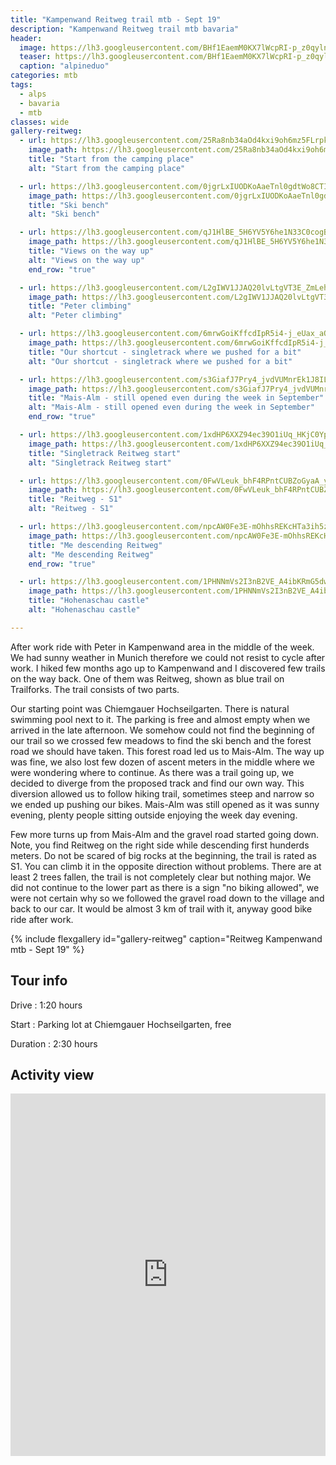 ```yaml
---
title: "Kampenwand Reitweg trail mtb - Sept 19"
description: "Kampenwand Reitweg trail mtb bavaria"
header:
  image: https://lh3.googleusercontent.com/BHf1EaemM0KX7lWcpRI-p_z0qylnGKVMQcBS2clAXLcxn1PRHYCwpRK3huYbc7HkbsO8pwPPwc3JCN0HKA-ePpf6ngveach8OgVBJ_aIkf45NLieJnbGmiyDKbBcHqqJ6wAqJbdV6NDLgcWJ0i31YzOgqkiLDHY2p3gqyxw5c0ZRMv_QiQNKQKd1EQ5NjHcosFqzvyw1PV4dq3Pl_PH7sgtaPeWg6I9GsM8-6PSCDjD-KLLIK4PMaj42dNOlpDaYyJMbLkS-bsKWpgwwmh9XhmTUjZDnZLBNZbcNPafcnAlElP7W7rzrvtPZM3SNBno-hZFVeA_5MKYnJKgMpSuEMkx3CMrmxIspkXQ3YYPMH8tQs4JbY6vl-z9ojw96peRH59dSEDxEUMnKYHGWZuBK-2zZNJUg5DdaR6TSeHFbkOiBnqPeIGjmBvaoNP6ZDbzz-ZKRZeoOd1TWcQyLE2ZtDyxU-ZC9QvoO1lIwsxuKzcWeEoH2QDAVIANC08JQGCpq_GgV-0KoT930Nk158OJd3cGiCXmiHzl-yEipK4mEdPCeRus34dXnNUJ8zPCdNgjXmcN7nfUW9ziIjS-hFL79JJ-vCjUOaxalr7BzD4l1U8lRQRSnWdif-M7U5JAFJLPNAY5xyjIuDL4kqZD2WqRpTggu9BYqXnI832BBwqRi3MVVBJ99LRog9n5wPL1baptBtGA1v8ZF8dM0cXqaZsCYpEVPERU8QpmkMX90bCxGcwdwAN7IlQ=w1508-h1540-no
  teaser: https://lh3.googleusercontent.com/BHf1EaemM0KX7lWcpRI-p_z0qylnGKVMQcBS2clAXLcxn1PRHYCwpRK3huYbc7HkbsO8pwPPwc3JCN0HKA-ePpf6ngveach8OgVBJ_aIkf45NLieJnbGmiyDKbBcHqqJ6wAqJbdV6NDLgcWJ0i31YzOgqkiLDHY2p3gqyxw5c0ZRMv_QiQNKQKd1EQ5NjHcosFqzvyw1PV4dq3Pl_PH7sgtaPeWg6I9GsM8-6PSCDjD-KLLIK4PMaj42dNOlpDaYyJMbLkS-bsKWpgwwmh9XhmTUjZDnZLBNZbcNPafcnAlElP7W7rzrvtPZM3SNBno-hZFVeA_5MKYnJKgMpSuEMkx3CMrmxIspkXQ3YYPMH8tQs4JbY6vl-z9ojw96peRH59dSEDxEUMnKYHGWZuBK-2zZNJUg5DdaR6TSeHFbkOiBnqPeIGjmBvaoNP6ZDbzz-ZKRZeoOd1TWcQyLE2ZtDyxU-ZC9QvoO1lIwsxuKzcWeEoH2QDAVIANC08JQGCpq_GgV-0KoT930Nk158OJd3cGiCXmiHzl-yEipK4mEdPCeRus34dXnNUJ8zPCdNgjXmcN7nfUW9ziIjS-hFL79JJ-vCjUOaxalr7BzD4l1U8lRQRSnWdif-M7U5JAFJLPNAY5xyjIuDL4kqZD2WqRpTggu9BYqXnI832BBwqRi3MVVBJ99LRog9n5wPL1baptBtGA1v8ZF8dM0cXqaZsCYpEVPERU8QpmkMX90bCxGcwdwAN7IlQ=w300-h600-no
  caption: "alpineduo"
categories: mtb
tags:
  - alps
  - bavaria
  - mtb
classes: wide
gallery-reitweg:
  - url: https://lh3.googleusercontent.com/25Ra8nb34aOd4kxi9oh6mz5FLrpkYNtuHZiLK0GbAhTwzbuBmXd9fGl0VIHAd8xV5hhx_4zKmyf21Kzx_1b8PwK0X4FHu1MO0MoTfBoQ9mGcT-jeTg9Yol7VvtR06UhV9GL7us6a_fOMHCOO8r1CWTh8secle-uZsNhK6g2rK9H4v8cilgtR8kJJLn-9K_jcyW0auQpRSexkHrjMhYQYNHrtr0AFH0EmUXX0SG7-OLXztmzXMuTV5KPSVNHpbAbYiELYNcTyW9CDfwIZSt_oonzAxxpOCFhzQYbxJJ5nu98UbPSlZMMg552XcN7gYe28wSzOOrmW1NLqtoC_d0EdA9ERLyb_Skuajd7z0an-DHx-L2RV49cFwHlAh9JTtdw2XWq_Jy-RENe_qFV3Y00SBjjRzsOI9iHBROwq0vQAysfCAbyPvNXDV6bLe_SjRPnZwjvN8wpuAF4JuAt-HTPHfNBpsRAfOXTR5bz_ajHQ4ebVVcI18LIgirrOuhjD9dwMBmAr91CYqLkJ-OjvoftsaqVPvIZmHFyDfjCkzyuzf0EkDVR2kbj9G2OfeNh3z5L2DTq_CFnDdXZxNGdBmMttY2-R4Hl2abjOdHrzhb1HWhyobAlr5R_dW_2ZK0tGdQaKF4vl4I1Toq8jyZvJZ2c4IvRvN8KI_-o5KppW4SVHzMCDyRFzsiJ_ha9TPnAQcplDv_7dtPQ2InZ6LrcT3bAwC1T_Jc_Mcn6Wr-zKS99H01X3VF14ig=w2054-h1542-no
    image_path: https://lh3.googleusercontent.com/25Ra8nb34aOd4kxi9oh6mz5FLrpkYNtuHZiLK0GbAhTwzbuBmXd9fGl0VIHAd8xV5hhx_4zKmyf21Kzx_1b8PwK0X4FHu1MO0MoTfBoQ9mGcT-jeTg9Yol7VvtR06UhV9GL7us6a_fOMHCOO8r1CWTh8secle-uZsNhK6g2rK9H4v8cilgtR8kJJLn-9K_jcyW0auQpRSexkHrjMhYQYNHrtr0AFH0EmUXX0SG7-OLXztmzXMuTV5KPSVNHpbAbYiELYNcTyW9CDfwIZSt_oonzAxxpOCFhzQYbxJJ5nu98UbPSlZMMg552XcN7gYe28wSzOOrmW1NLqtoC_d0EdA9ERLyb_Skuajd7z0an-DHx-L2RV49cFwHlAh9JTtdw2XWq_Jy-RENe_qFV3Y00SBjjRzsOI9iHBROwq0vQAysfCAbyPvNXDV6bLe_SjRPnZwjvN8wpuAF4JuAt-HTPHfNBpsRAfOXTR5bz_ajHQ4ebVVcI18LIgirrOuhjD9dwMBmAr91CYqLkJ-OjvoftsaqVPvIZmHFyDfjCkzyuzf0EkDVR2kbj9G2OfeNh3z5L2DTq_CFnDdXZxNGdBmMttY2-R4Hl2abjOdHrzhb1HWhyobAlr5R_dW_2ZK0tGdQaKF4vl4I1Toq8jyZvJZ2c4IvRvN8KI_-o5KppW4SVHzMCDyRFzsiJ_ha9TPnAQcplDv_7dtPQ2InZ6LrcT3bAwC1T_Jc_Mcn6Wr-zKS99H01X3VF14ig=w400-h300-no
    title: "Start from the camping place"
    alt: "Start from the camping place"

  - url: https://lh3.googleusercontent.com/0jgrLxIUODKoAaeTnl0gdtWo8CTIeGXXaTVqWTI3jWpXPhCh3zcwNUrUCY5HpPw_3l7YXTy0ygf3moZbdHAya9ys4z_Pl90ub3LdgCekkvgbEZycOJx-KaPF7s9hcz7NDD3VuL3re9AemI0kltRitU0j2lv_s4yY7cwZZn_oWnufdmz2yMxVqT7HjyC3RYd9i_JR2DnwHdZqvMiejrZ8A4ogShgC7IN2tCB-7HSxvOZcirpRn-lhaXouPgGkzLJizKGX4Qt8KZ6cFpRo36NKNLAFAFaeDwR9PSpnRo0UnLv0PI9BNLa_G-QU7Iiyj6cGOZNZ8c2lLBiseP5hr8NE-YifS-b_6_cSqnOpuxUhJgf1T24XL6qGOehvO_UU49reRsaLR6K-y1qIevHmyJDogASgn93t6U5jeUzPOvf6zEzFafdE_0NwzljJ1cth_SUuXuls0alZBYQxwQm2IvqSYfSJrjYfVEv5QC5mKGS_i_DvhjGvlP3g6XXZPXGMKK4F9RCqfyTcPg22IfVuuh7ueUSmH5DDHqlamQ307OvUObf1v366iO3MCP3e4hNAsNJ6fa0qNwIlr1HnSiJyHSErAq_XQ9ZgZgqX32-4t2w4jIYWHYA81d1nmOo_YOUpuJRXMqDusjOcLe1YE1etIcUgLAvNLsN3OqxFjuZKHD1Pg5j9JZqn4pDWX9hfqoU4iUd5lnQIrvT7pnlONydaGr5rzC8FYugB4ACFzwlc3sedzFyAGauuqA=w2054-h1542-no
    image_path: https://lh3.googleusercontent.com/0jgrLxIUODKoAaeTnl0gdtWo8CTIeGXXaTVqWTI3jWpXPhCh3zcwNUrUCY5HpPw_3l7YXTy0ygf3moZbdHAya9ys4z_Pl90ub3LdgCekkvgbEZycOJx-KaPF7s9hcz7NDD3VuL3re9AemI0kltRitU0j2lv_s4yY7cwZZn_oWnufdmz2yMxVqT7HjyC3RYd9i_JR2DnwHdZqvMiejrZ8A4ogShgC7IN2tCB-7HSxvOZcirpRn-lhaXouPgGkzLJizKGX4Qt8KZ6cFpRo36NKNLAFAFaeDwR9PSpnRo0UnLv0PI9BNLa_G-QU7Iiyj6cGOZNZ8c2lLBiseP5hr8NE-YifS-b_6_cSqnOpuxUhJgf1T24XL6qGOehvO_UU49reRsaLR6K-y1qIevHmyJDogASgn93t6U5jeUzPOvf6zEzFafdE_0NwzljJ1cth_SUuXuls0alZBYQxwQm2IvqSYfSJrjYfVEv5QC5mKGS_i_DvhjGvlP3g6XXZPXGMKK4F9RCqfyTcPg22IfVuuh7ueUSmH5DDHqlamQ307OvUObf1v366iO3MCP3e4hNAsNJ6fa0qNwIlr1HnSiJyHSErAq_XQ9ZgZgqX32-4t2w4jIYWHYA81d1nmOo_YOUpuJRXMqDusjOcLe1YE1etIcUgLAvNLsN3OqxFjuZKHD1Pg5j9JZqn4pDWX9hfqoU4iUd5lnQIrvT7pnlONydaGr5rzC8FYugB4ACFzwlc3sedzFyAGauuqA=w400-h300-no
    title: "Ski bench"
    alt: "Ski bench"

  - url: https://lh3.googleusercontent.com/qJ1HlBE_5H6YV5Y6he1N33C0cogBBPjkjFbYSS6XgsLkmAjpTntbtAkl-Vq0b-5Ixng6c_zY87rK2C4SX2JQUK2cP7tvONrvMjT3R94vKtFBLTWMZi7rB03CA4_k68wrHO7490KXElp9Tgpe41OpVxCuiuCYnBb7uk42j3gy9SXvhRq62KqswNONWa__SJiwysM8kTtZ033zeOpIBAk1Ff_ToY_1GQErZyMSyOkJf40Jl3ZvLnxr44O5Nd_IiJzJ2rBZHzmeCNGKZG1-uoUt8dZUPzdlKmrwg6b4LQEk-FCxqyfqGI46eoSO_BkNaSfb49snT2EBBlusDeOvigGMbL6DwsvNixLaR8ZqCTQK5-cXN9nxZ34r_G7wbZDtLEt67OAezB6YnGT56kUw-a4YmkeMGe4kpGgRxVfapefrjn4Y7qirCtOe80mKLE2KrkZZEO9d3CCbqJWdSJI4DME0liDYDZmpRC6wu6g5Kgb_PojylamhtpbqW1QwOLF6jfWq-R4Bu2X7Bj_L-nYhbRot4v8CI9WKRabLflOn2j8ogQ7EjuoAUMD4vc8KMmq-rBJKrdvtjeFTrvNIT4r1jo1ycb5dye-xhVwOk2eMHFEmLdRAs_4Yc1brbiqsPLxqKkQkIgTR2UAM7hOQOfFabMmOBZc7DXypyUW1oxrhAzNaQJdprzJ9f7WWZEmPB8ryj_TC7e_1r3fcMr7DrHUl4JbIbu9mMS6wpOOTHHYKryOPB-YCrEjuyw=w2054-h1542-no
    image_path: https://lh3.googleusercontent.com/qJ1HlBE_5H6YV5Y6he1N33C0cogBBPjkjFbYSS6XgsLkmAjpTntbtAkl-Vq0b-5Ixng6c_zY87rK2C4SX2JQUK2cP7tvONrvMjT3R94vKtFBLTWMZi7rB03CA4_k68wrHO7490KXElp9Tgpe41OpVxCuiuCYnBb7uk42j3gy9SXvhRq62KqswNONWa__SJiwysM8kTtZ033zeOpIBAk1Ff_ToY_1GQErZyMSyOkJf40Jl3ZvLnxr44O5Nd_IiJzJ2rBZHzmeCNGKZG1-uoUt8dZUPzdlKmrwg6b4LQEk-FCxqyfqGI46eoSO_BkNaSfb49snT2EBBlusDeOvigGMbL6DwsvNixLaR8ZqCTQK5-cXN9nxZ34r_G7wbZDtLEt67OAezB6YnGT56kUw-a4YmkeMGe4kpGgRxVfapefrjn4Y7qirCtOe80mKLE2KrkZZEO9d3CCbqJWdSJI4DME0liDYDZmpRC6wu6g5Kgb_PojylamhtpbqW1QwOLF6jfWq-R4Bu2X7Bj_L-nYhbRot4v8CI9WKRabLflOn2j8ogQ7EjuoAUMD4vc8KMmq-rBJKrdvtjeFTrvNIT4r1jo1ycb5dye-xhVwOk2eMHFEmLdRAs_4Yc1brbiqsPLxqKkQkIgTR2UAM7hOQOfFabMmOBZc7DXypyUW1oxrhAzNaQJdprzJ9f7WWZEmPB8ryj_TC7e_1r3fcMr7DrHUl4JbIbu9mMS6wpOOTHHYKryOPB-YCrEjuyw=w400-h300-no
    title: "Views on the way up"
    alt: "Views on the way up"
    end_row: "true"

  - url: https://lh3.googleusercontent.com/L2gIWV1JJAQ20lvLtgVT3E_ZmLehEeIwp0fzAZMuE9mhSEKoQbVCpOyVVMGSf2DDHwOdR9uJRWn-y41qdcXQv3fqiYlQqlsFYL1tW8onLimS0sgNBNTMchNNIHH6JpPHkiqU1kcY-jvO2BFzmtlWNpJOs7caNHNVQjoPVfNa4z37qtbeNQyfkVE-9EwOzAsiahNmv3wNW21uqeGKcwCjHxg3WxFCbtRrLWxFVv8f_T4rHdCpNjyA-U9HmAnfreRtdMbnT63MVvn1pPqdpjze0KL72LYs_X1K4GKsnWT-gjcmTbKlfO1t_oV6DUCJw6S2a3mgwyZ-LM72PlRzVrhtfIGiHTb95Yb24dqhJsSJhMAe6k58qJj77MO1G6ypuE4-Fyk59hZII9wYju70TtzADrUOnOPyZgs_KGhLQeSCdy8UMU7br65vpTvnBNXF1R_wlOlKyS6536ffDW72VS16wa3WyDQxbh-jAMc4AztXfJgOe95N4xSsEgEa-PAldgXOLxzuCT9lcAN5OjiMUWeT5ilsi6dZwtaLwMLsk94LjCjHf_PyHvMAibRXo-fclo-YumPiA8C7f8Legw-_oGp5GS8Q0HbLP-seWab1DZpaaTkOsa3bEXQbqNmyipUD8zVnIu4Bik2qPUgICHvSq5y03swh_lkVzZNcELnQ05rphEQIhoVeKYx6HVkZEbz6syxHcszRwaO-R4M6jkAwU0hGdpOi8PfOqp6OGQH9WPb-J4SttldTEQ=w1156-h1540-no
    image_path: https://lh3.googleusercontent.com/L2gIWV1JJAQ20lvLtgVT3E_ZmLehEeIwp0fzAZMuE9mhSEKoQbVCpOyVVMGSf2DDHwOdR9uJRWn-y41qdcXQv3fqiYlQqlsFYL1tW8onLimS0sgNBNTMchNNIHH6JpPHkiqU1kcY-jvO2BFzmtlWNpJOs7caNHNVQjoPVfNa4z37qtbeNQyfkVE-9EwOzAsiahNmv3wNW21uqeGKcwCjHxg3WxFCbtRrLWxFVv8f_T4rHdCpNjyA-U9HmAnfreRtdMbnT63MVvn1pPqdpjze0KL72LYs_X1K4GKsnWT-gjcmTbKlfO1t_oV6DUCJw6S2a3mgwyZ-LM72PlRzVrhtfIGiHTb95Yb24dqhJsSJhMAe6k58qJj77MO1G6ypuE4-Fyk59hZII9wYju70TtzADrUOnOPyZgs_KGhLQeSCdy8UMU7br65vpTvnBNXF1R_wlOlKyS6536ffDW72VS16wa3WyDQxbh-jAMc4AztXfJgOe95N4xSsEgEa-PAldgXOLxzuCT9lcAN5OjiMUWeT5ilsi6dZwtaLwMLsk94LjCjHf_PyHvMAibRXo-fclo-YumPiA8C7f8Legw-_oGp5GS8Q0HbLP-seWab1DZpaaTkOsa3bEXQbqNmyipUD8zVnIu4Bik2qPUgICHvSq5y03swh_lkVzZNcELnQ05rphEQIhoVeKYx6HVkZEbz6syxHcszRwaO-R4M6jkAwU0hGdpOi8PfOqp6OGQH9WPb-J4SttldTEQ=w300-h400-no
    title: "Peter climbing"
    alt: "Peter climbing"

  - url: https://lh3.googleusercontent.com/6mrwGoiKffcdIpR5i4-j_eUax_aQ_FLY1fTupI19ebvTGzvlkdivJIASsbbegXBsshjhFS4Je1s7kWnC-wwOKqc8UINI4AvlsilJrYCeohBjZDY3wK47oCs2y2uvYWItDAffawyG5SSMjQR0LdykkN9zKVJB9yL8GOS2lQBQoCPc83MLcRq8U-uM4rcqZTLIgJ8h784NyzK90ycSs4_5EQze1WxAW0iYnNfybiaNMKrKgJ-2JHXhHjR1JNhfG8DcIaKLZqrMwhkePPjdhjS0u65VaidiZ3NpgI8a_1fUkxzQe8RU-wVyRjR5mIdLu3VDJPaHqzuaJ_PXr22kplkmSzwGeyrnlnByI78sB5C9G5oBVBT1CjuM3gOmm2o8Cae3Hm5FV7QDMObBokmdUoBDK3-S7vLU-ECdZmEEGuGFgpVz280vQB0JlnmWVwVEfXRgl7D1z4vp7Wg1ahJj15r3HmpnSvGGjNugH-_LSCXm5qtuqr972JkslNsYGFOgx_5IhNrGuR2PqouOrZIORtXRaTO0gjS3ApZFUo9RnXvOPhEZnQm1loATBf5T6TV7aWy3_kcahz3YeYvkd5BO46p20K7GYDZ24iN6Hx97dNbk7epKzKglTe6Ea-Ap5O0Zio1pvGC2GQElKQvMSUHOG2O0rNMRVImrTgHOkK2W8HDKewQiw67N7p9zjjHoOp24lZ-PmZOrDDCnkdYdCx1zEBo4hVkoZ5pwfkmQM_AgQtIYbq8D2wDgjw=w1156-h1540-no
    image_path: https://lh3.googleusercontent.com/6mrwGoiKffcdIpR5i4-j_eUax_aQ_FLY1fTupI19ebvTGzvlkdivJIASsbbegXBsshjhFS4Je1s7kWnC-wwOKqc8UINI4AvlsilJrYCeohBjZDY3wK47oCs2y2uvYWItDAffawyG5SSMjQR0LdykkN9zKVJB9yL8GOS2lQBQoCPc83MLcRq8U-uM4rcqZTLIgJ8h784NyzK90ycSs4_5EQze1WxAW0iYnNfybiaNMKrKgJ-2JHXhHjR1JNhfG8DcIaKLZqrMwhkePPjdhjS0u65VaidiZ3NpgI8a_1fUkxzQe8RU-wVyRjR5mIdLu3VDJPaHqzuaJ_PXr22kplkmSzwGeyrnlnByI78sB5C9G5oBVBT1CjuM3gOmm2o8Cae3Hm5FV7QDMObBokmdUoBDK3-S7vLU-ECdZmEEGuGFgpVz280vQB0JlnmWVwVEfXRgl7D1z4vp7Wg1ahJj15r3HmpnSvGGjNugH-_LSCXm5qtuqr972JkslNsYGFOgx_5IhNrGuR2PqouOrZIORtXRaTO0gjS3ApZFUo9RnXvOPhEZnQm1loATBf5T6TV7aWy3_kcahz3YeYvkd5BO46p20K7GYDZ24iN6Hx97dNbk7epKzKglTe6Ea-Ap5O0Zio1pvGC2GQElKQvMSUHOG2O0rNMRVImrTgHOkK2W8HDKewQiw67N7p9zjjHoOp24lZ-PmZOrDDCnkdYdCx1zEBo4hVkoZ5pwfkmQM_AgQtIYbq8D2wDgjw=w300-h400-no
    title: "Our shortcut - singletrack where we pushed for a bit"
    alt: "Our shortcut - singletrack where we pushed for a bit"

  - url: https://lh3.googleusercontent.com/s3GiafJ7Pry4_jvdVUMnrEk1J8ILEgL3y64nVv5SSGr3Qc2pLQswqTkXQb_g_Ns3RY3qBvJJbpX8ZqxeSIao18pzoq2fPntIQaqJY3gRH-Y7osFRcKfDBG3rb019L8_3uoAn_8WRbUmT467QKn1ccSRPaIEpAWHiz8c7r65VbshfmYnisMl4CG59K4iE2_9Q61Xq5Qbhf8_2DiqHLRzvWVvui9d25a_64t37tufL8HAEZzc3ijnvai1Oh-gdtE8kU-Q6AWtjNuHkXpNh6lUScSnAIZGk17zLU0NenBdvJRK0HAtbpeIZ6-_l0XrhCGQBRnHkDD_jOXp1itjiULA7s3gh53ewGJHuSkiql3_oG2kgXx8teRserZb4ZTOzc7L1K3wZklJFij9_U2QLH0BeSuDAJZ83_z8UZLG4BluVlWLnEja7q2-9sWtTK8FPskRYt5SRl-xdC2H3QTLxNCXdFM6-Pncorv4pyxDLfct4gzcgS15zs1ErdA51K1v1-AlHzMuqCoTpLXmNYXXqBskycA4cSvspkdekF6FxMYT5K3N2G9CmRBlSPi36disIvD7xJPYf_Nl6z_b4y2VaJ7DZRYMomX9E7gmwLD94zCk3Cs0Q1BBo5_S_WgQyLgLfXnGLNFPou41jjAnBcYvwmcD568tgmUrVtBDbLlTy0OfVmsYUJ6PlZ081PEa4XOyXk7WnAX3O0v4NdvRRKSYKb4A_1qct5J1janXC7ep_rI0s0_YnNIpNng=w2054-h1542-no
    image_path: https://lh3.googleusercontent.com/s3GiafJ7Pry4_jvdVUMnrEk1J8ILEgL3y64nVv5SSGr3Qc2pLQswqTkXQb_g_Ns3RY3qBvJJbpX8ZqxeSIao18pzoq2fPntIQaqJY3gRH-Y7osFRcKfDBG3rb019L8_3uoAn_8WRbUmT467QKn1ccSRPaIEpAWHiz8c7r65VbshfmYnisMl4CG59K4iE2_9Q61Xq5Qbhf8_2DiqHLRzvWVvui9d25a_64t37tufL8HAEZzc3ijnvai1Oh-gdtE8kU-Q6AWtjNuHkXpNh6lUScSnAIZGk17zLU0NenBdvJRK0HAtbpeIZ6-_l0XrhCGQBRnHkDD_jOXp1itjiULA7s3gh53ewGJHuSkiql3_oG2kgXx8teRserZb4ZTOzc7L1K3wZklJFij9_U2QLH0BeSuDAJZ83_z8UZLG4BluVlWLnEja7q2-9sWtTK8FPskRYt5SRl-xdC2H3QTLxNCXdFM6-Pncorv4pyxDLfct4gzcgS15zs1ErdA51K1v1-AlHzMuqCoTpLXmNYXXqBskycA4cSvspkdekF6FxMYT5K3N2G9CmRBlSPi36disIvD7xJPYf_Nl6z_b4y2VaJ7DZRYMomX9E7gmwLD94zCk3Cs0Q1BBo5_S_WgQyLgLfXnGLNFPou41jjAnBcYvwmcD568tgmUrVtBDbLlTy0OfVmsYUJ6PlZ081PEa4XOyXk7WnAX3O0v4NdvRRKSYKb4A_1qct5J1janXC7ep_rI0s0_YnNIpNng=w400-h300-no
    title: "Mais-Alm - still opened even during the week in September"
    alt: "Mais-Alm - still opened even during the week in September"
    end_row: "true"

  - url: https://lh3.googleusercontent.com/1xdHP6XXZ94ec39O1iUq_HKjC0YpdDwDzo7D_QNSYrE1KG-hF5cRlly_5aqC89dY8xD-9W_dgXyjExMa9_6bxif86rYvQVOI2NABEYB0i3xT0h-k7BRIMYOcv23Z0-W4d1VZrvXM59x8PdIynP4JnRX0urZtK0wHXGX8kfec-14UQlbOnRPqXK4X7vgda8a200MuL4j3oWZWVKJOD_xJRrI-Qo83A3cafhQmN90zd-Gz415oJnMEAz86L1K-KE8luYlr9QTLV6z10D13SEKmdFlECSmFdg2p2fhsnuiP63AspI381ozXEZB5ZDn76zE6ERbXVP1X878isKMKajBDQYsR9NVLOx803b45fPDps3qOPPfXiqOSzVeXQUz5GkGQJWC9fimXaqwd-yGza6T1-qAVVTKYV6Wgudh6WgpTWgr8RCeTAB3GpYLdW_SrREotJfN0uWnV1Asrp0lDcQkqiRMxskQMwtJ4V_ZdEqn5OGFISKtA1v5kwZYnyJg4SaXSxaLzsqWB_7YsJIt7vD7f66H4Nlx_dVpXPWK0FMxlAvfwvN6vzyMlU1Ju9gbsT-5S1VKiMn-EtJXefmXbD9iVrpW-6LHPk0rcwUShmQqNwEXu07KP9EuGBITe31ecQCwifb0QzFZI6NpYijMUO4HalQNO5vcSvLWm56IC09mpJA2BpYGGLU4BrPzHsR3h_SHIj0901XR_MKeuq5VtnUFULv88UhtG9G_kyFrw8TDxBOfNtAuFNw=w1156-h1540-no
    image_path: https://lh3.googleusercontent.com/1xdHP6XXZ94ec39O1iUq_HKjC0YpdDwDzo7D_QNSYrE1KG-hF5cRlly_5aqC89dY8xD-9W_dgXyjExMa9_6bxif86rYvQVOI2NABEYB0i3xT0h-k7BRIMYOcv23Z0-W4d1VZrvXM59x8PdIynP4JnRX0urZtK0wHXGX8kfec-14UQlbOnRPqXK4X7vgda8a200MuL4j3oWZWVKJOD_xJRrI-Qo83A3cafhQmN90zd-Gz415oJnMEAz86L1K-KE8luYlr9QTLV6z10D13SEKmdFlECSmFdg2p2fhsnuiP63AspI381ozXEZB5ZDn76zE6ERbXVP1X878isKMKajBDQYsR9NVLOx803b45fPDps3qOPPfXiqOSzVeXQUz5GkGQJWC9fimXaqwd-yGza6T1-qAVVTKYV6Wgudh6WgpTWgr8RCeTAB3GpYLdW_SrREotJfN0uWnV1Asrp0lDcQkqiRMxskQMwtJ4V_ZdEqn5OGFISKtA1v5kwZYnyJg4SaXSxaLzsqWB_7YsJIt7vD7f66H4Nlx_dVpXPWK0FMxlAvfwvN6vzyMlU1Ju9gbsT-5S1VKiMn-EtJXefmXbD9iVrpW-6LHPk0rcwUShmQqNwEXu07KP9EuGBITe31ecQCwifb0QzFZI6NpYijMUO4HalQNO5vcSvLWm56IC09mpJA2BpYGGLU4BrPzHsR3h_SHIj0901XR_MKeuq5VtnUFULv88UhtG9G_kyFrw8TDxBOfNtAuFNw=w300-h400-no
    title: "Singletrack Reitweg start"
    alt: "Singletrack Reitweg start"

  - url: https://lh3.googleusercontent.com/0FwVLeuk_bhF4RPntCUBZoGyaA_yv-GnGJvTAt6VT4WDps6vMin5pup4wzY4EXENKUZDqTzUljtY94l8ft25otz7PVN8nqUEXTH7z4FXtlgGLbSKrPnkn1rYX8QIIK54RKaYnFs1uuTcwhImPMh_-ULoC3cz4dyhrQhSY3eowJoFbyuwKh26PI8e9EYw9LWpthVPCFe-8_uK9qV8tkt0r7wOqEVuB82o4Zam8T0KomhfI-hHErUR1yCztTamke5kmk6QJBTZyl0NG9z_xc7be5L2dXfrgdEMffEzL5CT6TwUO4YP3MrFEDnIKW49kF6aeNXMXPr7A6rQwjjCZ9DY_e5RzOz9zZJaaRptaHmaqJYoKMkZDVGQryLgh0keAya8ojb1hhadBMNczVfiBCUc3qhuWq2VraPseLAOl9oUj2rPCt8DhaBLWUZJ3YrwVvzdPND1SSKl9N7XV2FtCNzic3qo4HmwdoBcqQIZGQ2Iq5tHxVKOevyuJ0n71Y01yxvMEdlX2Dq3DWQ0E9YTVQFP-U1g_eZs7Pn83XSl14a0a11TfgG0s-9992D_g1NmsFJQS1EvTmF6meZmO_ZYO2ZRVkolPEBIVfSFJarNiT1OixmzFLMWm3x0oDE4hDMVSKB0uPpkVeEzt8iNjy1h5ktFh_SoQwbD8s-5HfK8eS85SQRPo8hydFnDPdaVwI7PgpXw6gIyYUo10KJpGeZWTxmGhiqg2nBNOwu2mvshru4MbIVmnnwbwg=w1156-h1540-no
    image_path: https://lh3.googleusercontent.com/0FwVLeuk_bhF4RPntCUBZoGyaA_yv-GnGJvTAt6VT4WDps6vMin5pup4wzY4EXENKUZDqTzUljtY94l8ft25otz7PVN8nqUEXTH7z4FXtlgGLbSKrPnkn1rYX8QIIK54RKaYnFs1uuTcwhImPMh_-ULoC3cz4dyhrQhSY3eowJoFbyuwKh26PI8e9EYw9LWpthVPCFe-8_uK9qV8tkt0r7wOqEVuB82o4Zam8T0KomhfI-hHErUR1yCztTamke5kmk6QJBTZyl0NG9z_xc7be5L2dXfrgdEMffEzL5CT6TwUO4YP3MrFEDnIKW49kF6aeNXMXPr7A6rQwjjCZ9DY_e5RzOz9zZJaaRptaHmaqJYoKMkZDVGQryLgh0keAya8ojb1hhadBMNczVfiBCUc3qhuWq2VraPseLAOl9oUj2rPCt8DhaBLWUZJ3YrwVvzdPND1SSKl9N7XV2FtCNzic3qo4HmwdoBcqQIZGQ2Iq5tHxVKOevyuJ0n71Y01yxvMEdlX2Dq3DWQ0E9YTVQFP-U1g_eZs7Pn83XSl14a0a11TfgG0s-9992D_g1NmsFJQS1EvTmF6meZmO_ZYO2ZRVkolPEBIVfSFJarNiT1OixmzFLMWm3x0oDE4hDMVSKB0uPpkVeEzt8iNjy1h5ktFh_SoQwbD8s-5HfK8eS85SQRPo8hydFnDPdaVwI7PgpXw6gIyYUo10KJpGeZWTxmGhiqg2nBNOwu2mvshru4MbIVmnnwbwg=w300-h400-no
    title: "Reitweg - S1"
    alt: "Reitweg - S1"

  - url: https://lh3.googleusercontent.com/npcAW0Fe3E-mOhhsREKcHTa3ih5zYmW1BQ__biJDb-BW1iJ-JnBQ1Ed4iMyEk-Ja8vRrTghu8U16RT5AcnDXmZUU6MuLaV7hYBBNkPOyg-G-M_xtesp8KDkcboVuE9EfepQKSdSdIJ6zd5YVSMiqZbqSAkPUiqSfdMWdkty_-YupmfMCedKfo2wTD1VsWjG9f2vYXZ_P4g4zLFa0XJ5Rgg2OvZRBjh6hfjDK0cllXYfqweNmr5OXekUcjmxzdRWqQDzsf-_-akGCn9WXuZAmCNudi9EvQk-sBX48wlwnqOInK66U5CLwzNnOViYq8f-TGJhvBcisrbDPPlzxZsFB1afppPzG1J4wGb86oniXJcyxENgS1v4vIMiq4esTCyYi2vAzGihJf29AmDef6EdvjQo9A6vQ9K_0g0o3O3XixXcYpbjDE2AJN-n3hNtWhMwA-DZhBr5dgtLD1SU8po4qF7tqHs7dlm7B72xkJzjJp5BEGf3mhYsUtaTkqDxg-UnQVDkq5KAvbVVq-0cO7iJB2-11PN1ePxanRhs-VIVUAst8QzO6QSzb61PedlruUGTS3skt6Dh5qbUqKzgqdZNiapVZ1ElrMTdaqPPfTIrdDxQ8C49JEE5dq9AIbuOhjYXyxGwD94YAKgKfV3zZ54d1pEZOTMYApD3vSk1238d3x8f5wafkU8w5i3mpodAFDpfgwFgNx-F_MbarsVRsbz8ZyCcsNuOWMmWF54DpGtndLgswl984-g=w1156-h1540-no
    image_path: https://lh3.googleusercontent.com/npcAW0Fe3E-mOhhsREKcHTa3ih5zYmW1BQ__biJDb-BW1iJ-JnBQ1Ed4iMyEk-Ja8vRrTghu8U16RT5AcnDXmZUU6MuLaV7hYBBNkPOyg-G-M_xtesp8KDkcboVuE9EfepQKSdSdIJ6zd5YVSMiqZbqSAkPUiqSfdMWdkty_-YupmfMCedKfo2wTD1VsWjG9f2vYXZ_P4g4zLFa0XJ5Rgg2OvZRBjh6hfjDK0cllXYfqweNmr5OXekUcjmxzdRWqQDzsf-_-akGCn9WXuZAmCNudi9EvQk-sBX48wlwnqOInK66U5CLwzNnOViYq8f-TGJhvBcisrbDPPlzxZsFB1afppPzG1J4wGb86oniXJcyxENgS1v4vIMiq4esTCyYi2vAzGihJf29AmDef6EdvjQo9A6vQ9K_0g0o3O3XixXcYpbjDE2AJN-n3hNtWhMwA-DZhBr5dgtLD1SU8po4qF7tqHs7dlm7B72xkJzjJp5BEGf3mhYsUtaTkqDxg-UnQVDkq5KAvbVVq-0cO7iJB2-11PN1ePxanRhs-VIVUAst8QzO6QSzb61PedlruUGTS3skt6Dh5qbUqKzgqdZNiapVZ1ElrMTdaqPPfTIrdDxQ8C49JEE5dq9AIbuOhjYXyxGwD94YAKgKfV3zZ54d1pEZOTMYApD3vSk1238d3x8f5wafkU8w5i3mpodAFDpfgwFgNx-F_MbarsVRsbz8ZyCcsNuOWMmWF54DpGtndLgswl984-g=w300-h400-no
    title: "Me descending Reitweg"
    alt: "Me descending Reitweg"
    end_row: "true"

  - url: https://lh3.googleusercontent.com/1PHNNmVs2I3nB2VE_A4ibKRmG5dw1P-Z1hOKnodOvEx2uCojCwS6DdzR4td9ReJw4PnAjKzP1atnUhmOY_SOQZaiG-KS-aBhBVS4DBlLLKlLBkI4TLnOFDaFROYVuPHaCDGSYuj8Wipi5a26nDOTJ52PDrT3melK4b0GK3aE_4zYobXFfRp8pu6mTfIyTQVH3vqeopgOXm2F1pzDXdSBsxrOG0zx-hfbA1lg3UURw8GEzXK2AACs-416vHZ8KcU9GCCuv5-aBTA0aTUpjSihsbSOmDdST8iTddhjlq5rETXKAiVKuigmjtHZHdKDRuJx3zteXHZ3rjxr1dpi7FrgQgvjOHO3XexgavVWc6LdXyF5pbhqyZBDeL1dCjW-MeXzwN5uWxXlGET7NKdRU9unuCXr-VsIuk6bTyfpLlB6rmAatSB76Jy-Q2NuZrKPChfNBKwJ3JyGX4audEQIBXkTC1iznYSWdOI2eF3z-iR8k8JcSf_LRp3pPv26o7bf1IBQ6oMNYXeeoePUue6t6uQdd17aZzh_Fzn95j0JF7J8i_8UHxOb5A9ok9ItAsF0OPppFPi3IhhFrha_MDyDprUj2ZEqMjFpoJOYW3HuxymrNfvp4aZfP0ueoCrKK9mwhTNgF9TsmIXB92DOngNy-POn9FVTIwk8BNxVlreaGxemzrWgO9VGcSdP2c8v=w1156-h1540-no
    image_path: https://lh3.googleusercontent.com/1PHNNmVs2I3nB2VE_A4ibKRmG5dw1P-Z1hOKnodOvEx2uCojCwS6DdzR4td9ReJw4PnAjKzP1atnUhmOY_SOQZaiG-KS-aBhBVS4DBlLLKlLBkI4TLnOFDaFROYVuPHaCDGSYuj8Wipi5a26nDOTJ52PDrT3melK4b0GK3aE_4zYobXFfRp8pu6mTfIyTQVH3vqeopgOXm2F1pzDXdSBsxrOG0zx-hfbA1lg3UURw8GEzXK2AACs-416vHZ8KcU9GCCuv5-aBTA0aTUpjSihsbSOmDdST8iTddhjlq5rETXKAiVKuigmjtHZHdKDRuJx3zteXHZ3rjxr1dpi7FrgQgvjOHO3XexgavVWc6LdXyF5pbhqyZBDeL1dCjW-MeXzwN5uWxXlGET7NKdRU9unuCXr-VsIuk6bTyfpLlB6rmAatSB76Jy-Q2NuZrKPChfNBKwJ3JyGX4audEQIBXkTC1iznYSWdOI2eF3z-iR8k8JcSf_LRp3pPv26o7bf1IBQ6oMNYXeeoePUue6t6uQdd17aZzh_Fzn95j0JF7J8i_8UHxOb5A9ok9ItAsF0OPppFPi3IhhFrha_MDyDprUj2ZEqMjFpoJOYW3HuxymrNfvp4aZfP0ueoCrKK9mwhTNgF9TsmIXB92DOngNy-POn9FVTIwk8BNxVlreaGxemzrWgO9VGcSdP2c8v=w300-h400-no
    title: "Hohenaschau castle"
    alt: "Hohenaschau castle"

---
```


After work ride with Peter in Kampenwand area in the middle of the week. We had sunny weather in Munich therefore we could not resist to cycle after work. I hiked few months ago up to Kampenwand and I discovered few trails on the way back. One of them was Reitweg, shown as blue trail on Trailforks. The trail consists of two parts.

Our starting point was Chiemgauer Hochseilgarten. There is natural swimming pool next to it. The parking is free and almost empty when we arrived in the late afternoon. We somehow could not find the beginning of our trail so we crossed few meadows to find the ski bench and the forest road we should have taken. This forest road led us to Mais-Alm. The way up was fine, we also lost few dozen of ascent meters in the middle where we were wondering where to continue. As there was a trail going up, we decided to diverge from the proposed track and find our own way. This diversion allowed us to follow hiking trail, sometimes steep and narrow so we ended up pushing our bikes. Mais-Alm was still opened as it was sunny evening, plenty people sitting outside enjoying the week day evening.

Few more turns up from Mais-Alm and the gravel road started going down. Note, you find Reitweg on the right side while descending first hunderds meters. Do not be scared of big rocks at the beginning, the trail is rated as S1. You can climb it in the opposite direction without problems. There are at least 2 trees fallen, the trail is not completely clear but nothing major. We did not continue to the lower part as there is a sign "no biking allowed", we were not certain why so we followed the gravel road down to the village and back to our car. It would be almost 3 km of trail with it, anyway good bike ride after work. 

{% include flexgallery id="gallery-reitweg" caption="Reitweg Kampenwand mtb - Sept 19" %}
    
## Tour info

Drive
: 1:20 hours

Start
: Parking lot at Chiemgauer Hochseilgarten, free

Duration
: 2:30 hours

## Activity view

<iframe src="https://www.komoot.com/tour/93048530/embed?profile=1" width="100%" height="580" frameborder="0" scrolling="no"></iframe>
